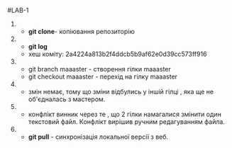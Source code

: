 #LAB-1
1. - **git clone**- копіювання репозиторію
2. - **git log**
   - хеш коміту: 2a4224a813b2f4ddcb5b9af62e0d39cc573ff916
3. - git branch maaaster - створення гілки maaaster  
   - git checkout maaaster - перехід на гілку maaaster 
4. - змін немає, тому що зміни відбулись у іншій гілці , яка ще не об'єдналась з мастером.
5. - конфлікт винник через те , що 2 гілки намагалися змінити один текстовий файл. Конфлікт вирішив ручним редагуванням файла.
6. - **git pull** - синхронізація локальної версії з веб.
